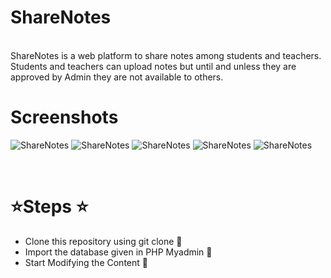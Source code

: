 # ShareNotes

<br>
ShareNotes is a web platform to share notes among students and teachers. Students and teachers can upload notes but until and unless they are approved by Admin they are not available to others.

# Screenshots

![ShareNotes](https://i.ibb.co/k9Lkh5z/Screenshot-1.png)
![ShareNotes](https://i.ibb.co/zN8sHVk/Screenshot-2.png)
![ShareNotes](https://i.ibb.co/yN7q5hX/Screenshot-5.png)
![ShareNotes](https://i.ibb.co/GnsPNxr/Screenshot-4.png)
![ShareNotes](https://i.ibb.co/JcM7RTx/Screenshot-3.png)

<br>

# :star:Steps :star:

- Clone this repository using git clone :ant:
- Import the database given in PHP Myadmin :key:
- Start Modifying the Content :herb:

<br>

<!-- ### **Site Link** :- <a href="http://sharenotes.42web.io/">ShareNotes</a> -->
